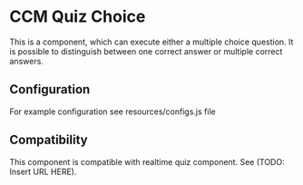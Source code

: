 # CCM Quiz Choice
This is a component, which can execute either a multiple choice question. It is possible to distinguish between one correct answer or multiple correct answers.

## Configuration
For example configuration see resources/configs.js file

## Compatibility
This component is compatible with realtime quiz component. See (TODO: Insert URL HERE).


